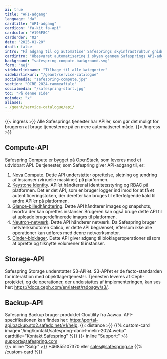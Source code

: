 ```yaml
---
ai: true
title: "API-adgang"
language: "da"
cardtitle: "API-adgang"
cardicon: "fa-kit fa-api"
cardcolor: "#195F8C"
cardorder: "02"
date: "2025-01-20"
draft: false
intro: "Få adgang til og automatiser Safesprings skyinfrastruktur gnidningsfrit via vores omfattende API'er, så du får fuld kontrol over beregnings-, lagrings- og backup-tjenester."
cardintro: "Ubesværet automatisering i skyen gennem Safesprings API-adgang."
background: "safespring-compute-background.svg"
form: "nej"
sidebarlinkname: "Tilbage til alle kategorier"
sidebarlinkurl: "/geant/service-catalogue"
socialmedia: "safespring-compute.jpg"
section: "OCRE 2024-rammeaftale"
socialmedia: "/safespring-start.jpg"
toc: "På denne side"
noindex: "x"
aliases:
- /geant/service-catalogue/api/
---
```

{{< ingress >}}
Alle Safesprings tjenester har API’er, som gør det muligt for brugeren at bruge tjenesterne på en mere automatiseret måde.
{{< /ingress >}}

## Compute-API

Safespring Compute er bygget på OpenStack, som leveres med et udvidbart API. De tjenester, som Safespring giver API-adgang til, er:

1. [Nova Compute](https://docs.openstack.org/api-ref/compute/). Dette API understøtter oprettelse, sletning og ændring af instanser (virtuelle maskiner) på platformen.
2. [Keystone Identity](https://docs.openstack.org/api-ref/identity/v3/). API’et håndterer al identitetsstyring og RBAC på platformen. Det er det API, som en bruger logger ind imod for at få et autentificeringstoken, der derefter kan bruges til efterfølgende kald til andre API’er på platformen.
3. [Glance-billedhåndtering](https://docs.openstack.org/api-ref/image/v2/). Dette API håndterer images og snapshots, hvorfra der kan oprettes instanser. Brugeren kan også bruge dette API til at uploade brugerdefinerede images til platformen.
4. [Neutron-netværk](https://docs.openstack.org/api-ref/network/v2/). Dette API håndterer netværk. Da Safespring bruger netværksmotoren Calico, er dette API begrænset, eftersom ikke alle operationer kan udføres med denne netværksmotor.
5. [Cinder-bloklager](https://docs.openstack.org/api-ref/block-storage/v3/). Dette API giver adgang til bloklageroperationer såsom at oprette og tilknytte volumener til instanser.

## Storage-API

Safespring Storage understøtter S3-API’et. S3-API’et er de facto-standarden for interaktion med objektlagertjenester. Tjenesten leveres af Ceph-projektet, og de operationer, der understøttes af implementeringen, kan ses her: https://docs.ceph.com/en/latest/radosgw/s3/.

## Backup-API

Safespring Backup bruger produktet Cloutility fra Aawau. API-specifikationen kan findes her: https://portal-api.backup.sto2.safedc.net/v1/help.
{{< distance >}}
{{% custom-card image="/img/kontakt/safespring-daniel-melin-2024.webp" cardtitle="Kontakt Safespring" %}}
{{< inline "Support:" >}} support@safespring.com  
{{< inline "Salg:" >}} +46855107370 eller sales@safespring.se
{{% /custom-card %}}